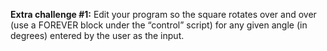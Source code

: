 **Extra challenge #1:**
Edit your program so the square rotates over and over (use a FOREVER block under the “control” script) for any given angle (in degrees) entered by the user as the input.
